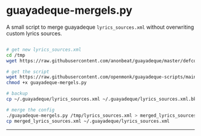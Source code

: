 # guayadeque-mergels.py

A small script to merge guayadeque `lyrics_sources.xml` without overwriting custom lyrics sources.

```bash

# get new lyrics_sources.xml
cd /tmp
wget https://raw.githubusercontent.com/anonbeat/guayadeque/master/defconfig/lyrics_sources.xml

# get the script
wget https://raw.githubusercontent.com/openmonk/guayadeque-scripts/main/guayadeque-mergels.py
chmod +x guayadeque-mergels.py

# backup
cp ~/.guayadeque/lyrics_sources.xml ~/.guayadeque/lyrics_sources.xml.bk

# merge the config
./guayadeque-mergels.py /tmp/lyrics_sources.xml > merged_lyrics_sources.xml
cp merged_lyrics_sources.xml ~/.guayadeque/lyrics_sources.xml

```

---
